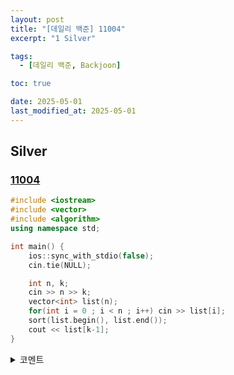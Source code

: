 ```yaml
---
layout: post
title: "[데일리 백준] 11004"
excerpt: "1 Silver"

tags:
  - [데일리 백준, Backjoon]

toc: true

date: 2025-05-01
last_modified_at: 2025-05-01
---
```

## Silver
### [11004][def]

```c++
#include <iostream>
#include <vector>
#include <algorithm>
using namespace std;

int main() {
    ios::sync_with_stdio(false);
    cin.tie(NULL);

    int n, k;
    cin >> n >> k;
    vector<int> list(n);
    for(int i = 0 ; i < n ; i++) cin >> list[i];
    sort(list.begin(), list.end());
    cout << list[k-1];
}
```

<details>
<summary>코멘트</summary>
<div markdown="1">

- 정렬 (날먹)

</div>
</details>

[def]: https://www.acmicpc.net/problem/11004